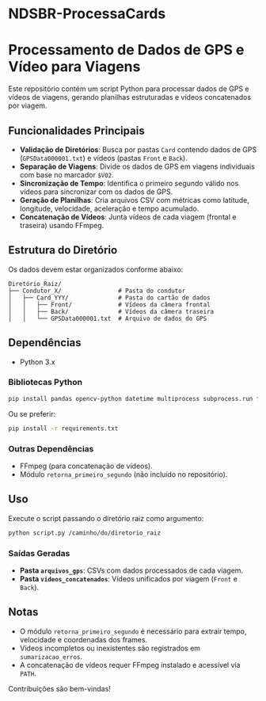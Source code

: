 # NDSBR-ProcessaCards
# Processamento de Dados de GPS e Vídeo para Viagens

Este repositório contém um script Python para processar dados de GPS e vídeos de viagens, gerando planilhas estruturadas e vídeos concatenados por viagem.

## Funcionalidades Principais

- **Validação de Diretórios**: Busca por pastas `Card` contendo dados de GPS (`GPSData000001.txt`) e vídeos (pastas `Front` e `Back`).
- **Separação de Viagens**: Divide os dados de GPS em viagens individuais com base no marcador `$V02`.
- **Sincronização de Tempo**: Identifica o primeiro segundo válido nos vídeos para sincronizar com os dados de GPS.
- **Geração de Planilhas**: Cria arquivos CSV com métricas como latitude, longitude, velocidade, aceleração e tempo acumulado.
- **Concatenação de Vídeos**: Junta vídeos de cada viagem (frontal e traseira) usando FFmpeg.

## Estrutura do Diretório

Os dados devem estar organizados conforme abaixo:

```
Diretório_Raiz/
├── Condutor_X/                # Pasta do condutor
│   ├── Card_YYY/              # Pasta do cartão de dados
│   │   ├── Front/             # Vídeos da câmera frontal
│   │   ├── Back/              # Vídeos da câmera traseira
│   │   └── GPSData000001.txt  # Arquivo de dados do GPS
```

## Dependências

- Python 3.x

### Bibliotecas Python

```bash
pip install pandas opencv-python datetime multiprocess subprocess.run ffmpeg
```

Ou se preferir:

```bash
pip install -r requirements.txt
```


### Outras Dependências

- FFmpeg (para concatenação de vídeos).
- Módulo `retorna_primeiro_segundo` (não incluído no repositório).

## Uso

Execute o script passando o diretório raiz como argumento:

```bash
python script.py /caminho/do/diretorio_raiz
```

### Saídas Geradas

- **Pasta `arquivos_gps`**: CSVs com dados processados de cada viagem.
- **Pasta `videos_concatenados`**: Vídeos unificados por viagem (`Front` e `Back`).

## Notas

- O módulo `retorna_primeiro_segundo` é necessário para extrair tempo, velocidade e coordenadas dos frames.
- Vídeos incompletos ou inexistentes são registrados em `sumarizacao_erros`.
- A concatenação de vídeos requer FFmpeg instalado e acessível via `PATH`.

Contribuições são bem-vindas!  
